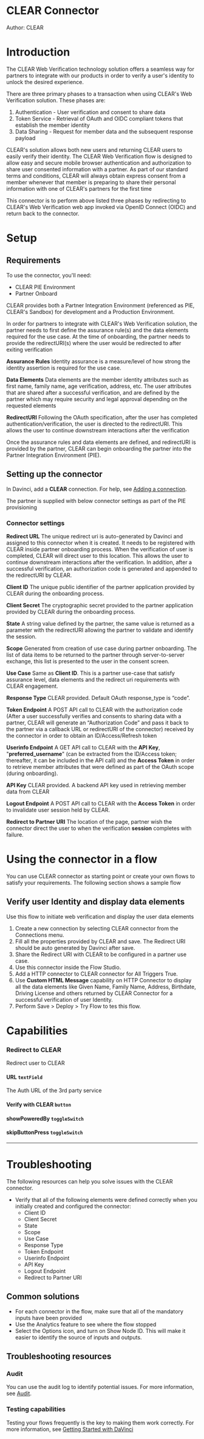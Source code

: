 # CLEAR Connector

Author: CLEAR

# Introduction

The CLEAR Web Verification technology solution offers a seamless way for partners to integrate with our products in order to verify a user's identity to unlock the desired experience.

There are three primary phases to a transaction when using CLEAR's Web Verification solution. These phases are:
1. Authentication - User verification and consent to share data
2. Token Service - Retrieval of OAuth and OIDC compliant tokens that establish the member identity
3. Data Sharing - Request for member data and the subsequent response payload

CLEAR's solution allows both new users and returning CLEAR users to easily verify their identity. The CLEAR Web Verification flow is designed to allow easy and secure mobile browser authentication and authorization to share user consented information with a partner. As part of our standard terms and conditions, CLEAR will always obtain express consent from a member whenever that member is preparing to share their personal information with one of CLEAR's partners for the first time

This connector is to perform above listed three phases by redirecting to CLEAR's Web Verification web app invoked via OpenID Connect (OIDC) and return back to the connector.

# Setup

## Requirements

To use the connector, you'll need:

* CLEAR PIE Environment
* Partner Onboard

CLEAR provides both a Partner Integration Environment (referenced as PIE, CLEAR's Sandbox) for development and a Production Environment.

In order for partners to integrate with CLEAR's Web Verification solution, the partner needs to first define the assurance rule(s) and the data elements required for the use case. At the time of onboarding, the partner needs to provide the redirectURI(s) where the user would be redirected to after exiting verification

**Assurance Rules**
Identity assurance is a measure/level of how strong the identity assertion is required for the use case.

**Data Elements**
Data elements are the member identity attributes such as first name, family name, age verification, address, etc. The user attributes that are shared after a successful verification, and are defined by the partner which may require security and legal approval depending on the requested elements

**RedirectURI**
Following the OAuth specification, after the user has completed authentication/verification, the user is directed to the redirectURI. This allows the user to continue downstream interactions after the verification

Once the assurance rules and data elements are defined, and redirectURI is provided by the partner, CLEAR can begin onboarding the partner into the Partner Integration Environment (PIE).

## Setting up the connector

In Davinci, add a **CLEAR** connection. For help, see [Adding a connection](https://docs.pingidentity.com/csh?context=davinci_adding_a_connection).

The partner is supplied with below connector settings as part of the PIE provisioning

### Connector settings

**Redirect URL**
The unique redirect uri is auto-generated by Davinci and assigned to this connector when it is created. It needs to be registered with CLEAR inside partner onboarding process. When the verification of user is completed, CLEAR will direct user to this location. This allows the user to continue downstream interactions after the verification. In addition, after a successful verification, an authorization code is generated and appended to the redirectURI by CLEAR.

**Client ID**
The unique public identifier of the partner application provided by CLEAR during the onboarding process.

**Client Secret**
The cryptographic secret provided to the partner application provided by CLEAR during the onboarding process.

**State**
A string value defined by the partner, the same value is returned as a parameter with the redirectURI allowing the partner to validate and identify the session.

**Scope**
Generated from creation of use case during partner onboarding. The list of data items to be returned to the partner through server-to-server exchange, this list is presented to the user in the consent screen. 

**Use Case**
Same as **Client ID**. This is a partner use-case that satisfy assurance level, data elements and the redirect uri requirements with CLEAR engagement.

**Response Type**
CLEAR provided. Default OAuth response_type is “code”.

**Token Endpoint**
A POST API call to CLEAR with the authorization code (After a user successfully verifies and consents to sharing data with a partner, CLEAR will generate an “Authorization Code” and pass it back to the partner via a callback URL or redirectURI of the connector) received by the connector in order to obtain an ID/Access/Refresh token

**Userinfo Endpoint**
A GET API call to CLEAR with the **API Key**, "**preferred_username**" (can be extracted from the ID/Access token; thereafter, it can be
included in the API call) and the **Access Token** in order to retrieve member attributes that were defined as part of the OAuth scope (during onboarding).

**API Key**
CLEAR provided. A backend API key used in retrieving member data from CLEAR

**Logout Endpoint**
A POST API call to CLEAR with the **Access Token** in order to invalidate user session held by CLEAR.

**Redirect to Partner URI**
The location of the page, partner wish the connector direct the user to when the verification **session** completes with failure.

# Using the connector in a flow

You can use CLEAR connector as starting point or create your own flows to satisfy your requirements. The following section shows a sample flow

## Verify user Identity and display data elements

Use this flow to initiate web verification and display the user data elements

1. Create a new connection by selecting CLEAR connector from the Connections menu. 
2. Fill all the properties provided by CLEAR and save. The Redirect URI should be auto generated by Davinci after save.
3. Share the Redirect URI with CLEAR to be configured in a partner use case.
4. Use this connector inside the Flow Studio.
5. Add a HTTP connector to CLEAR connector for All Triggers True. 
6. Use **Custom HTML Message** capability on HTTP Connector to display all the data elements like Given Name, Family Name, Address, Birthdate, Driving License and others returned by CLEAR Connector for a successful verification of user Identity.
7. Perform Save > Deploy > Try Flow to tes this flow.
 
# Capabilities

### Redirect to CLEAR 


Redirect user to CLEAR

#### URL `textField`


The Auth URL of the 3rd party service

#### Verify with CLEAR `button`

#### showPoweredBy `toggleSwitch`

#### skipButtonPress `toggleSwitch`

---


# Troubleshooting

The following resources can help you solve issues with the CLEAR connector.

* Verify that all of the following elements were defined correctly when you initially created and configured the connector:
  * Client ID
  * Client Secret
  * State
  * Scope
  * Use Case
  * Response Type
  * Token Endpoint
  * Userinfo Endpoint
  * API Key
  * Logout Endpoint
  * Redirect to Partner URI

## Common solutions

* For each connector in the flow, make sure that all of the mandatory inputs have been provided
* Use the Analytics feature to see where the flow stopped
* Select the Options icon, and turn on Show Node ID. This will make it easier to identify the source of inputs and outputs.

## Troubleshooting resources

### Audit
You can use the audit log to identify potential issues. For more information, see [Audit](https://docs.pingidentity.com/csh?context=p1_c_reporting).

### Testing capabilities
Testing your flows frequently is the key to making them work correctly. For more information, see [Getting Started with DaVinci](https://docs.pingidentity.com/csh?context=davinci_testing_early_and_often)

